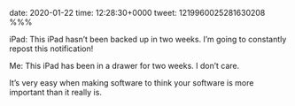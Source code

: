 date: 2020-01-22
time: 12:28:30+0000
tweet: 1219960025281630208
%%%

iPad: This iPad hasn’t been backed up in two weeks. I’m going to constantly repost this notification!

Me: This iPad has been in a drawer for two weeks. I don’t care.

It’s very easy when making software to think your software is more important than it really is.
